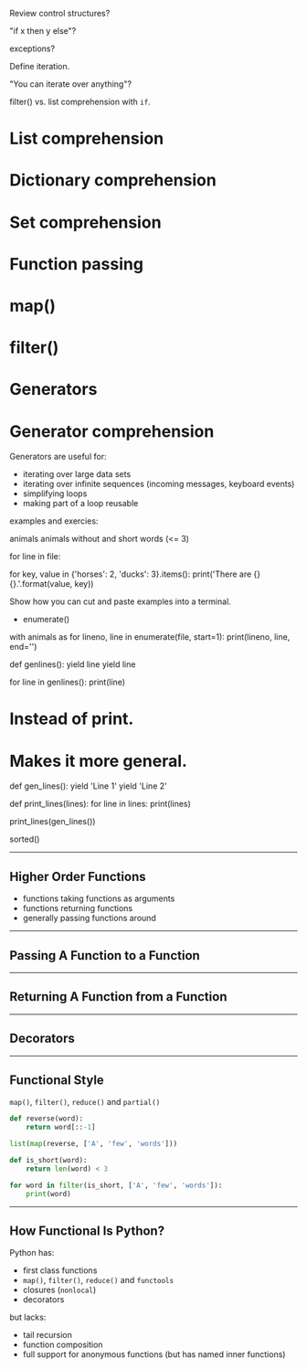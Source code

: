 Review control structures?

"if x then y else"?

exceptions?

Define iteration.

"You can iterate over anything"?

filter() vs. list comprehension with `if`.


# List comprehension
# Dictionary comprehension
# Set comprehension
# Function passing
# map()
# filter()
# Generators
# Generator comprehension


Generators are useful for:

* iterating over large data sets
* iterating over infinite sequences (incoming messages, keyboard events)
* simplifying loops
* making part of a loop reusable



examples and exercies:

animals
animals without and
short words (<= 3)


for line in file:
    



for key, value in {'horses': 2, 'ducks': 3}.items():
    print('There are {} {}.'.format(value, key))




Show how you can cut and paste examples into a terminal.


* enumerate()


with animals as
for lineno, line in enumerate(file, start=1):
    print(lineno, line, end='')


def genlines():
    yield line
    yield line


for line in genlines():
    print(line)


# Instead of print.
# 
# Makes it more general.


def gen_lines():
    yield 'Line 1'
    yield 'Line 2'


def print_lines(lines):
    for line in lines:
        print(lines)


print_lines(gen_lines())


sorted()




---

## Higher Order Functions

* functions taking functions as arguments
* functions returning functions
* generally passing functions around

---

## Passing A Function to a Function

---

## Returning A Function from a Function

---

## Decorators

---

## Functional Style

``map()``, ``filter()``, ``reduce()`` and ``partial()``

```python
def reverse(word):
    return word[::-1]

list(map(reverse, ['A', 'few', 'words']))
```

```python
def is_short(word):
    return len(word) < 3

for word in filter(is_short, ['A', 'few', 'words']):
    print(word)
```

---

## How Functional Is Python?

Python has:

* first class functions
* ``map()``, ``filter()``, ``reduce()`` and ``functools``
* closures (``nonlocal``)
* decorators

but lacks:

* tail recursion
* function composition
* full support for anonymous functions (but has named inner functions)
